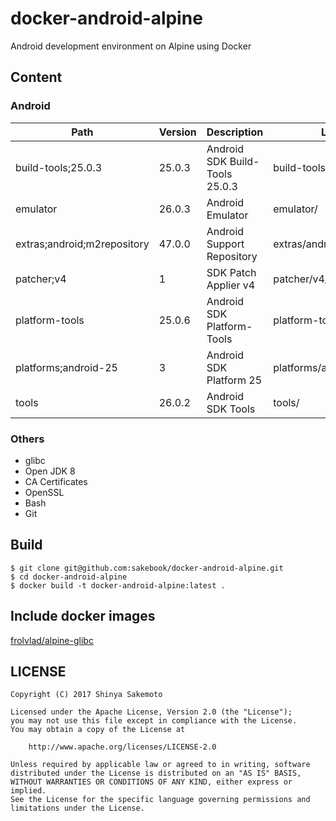 # docker-android-alpine
Android development environment on Alpine using Docker

## Content
### Android

Path                        | Version | Description                    | Location
  -------                     | ------- | -------                        | -------
  build-tools;25.0.3          | 25.0.3  | Android SDK Build-Tools 25.0.3 | build-tools/25.0.3/
  emulator                    | 26.0.3  | Android Emulator               | emulator/
  extras;android;m2repository | 47.0.0  | Android Support Repository     | extras/android/m2repository/
  patcher;v4                  | 1       | SDK Patch Applier v4           | patcher/v4/
  platform-tools              | 25.0.6  | Android SDK Platform-Tools     | platform-tools/
  platforms;android-25        | 3       | Android SDK Platform 25        | platforms/android-25/
  tools                       | 26.0.2  | Android SDK Tools              | tools/

### Others
- glibc
- Open JDK 8
- CA Certificates
- OpenSSL
- Bash
- Git

## Build
```
$ git clone git@github.com:sakebook/docker-android-alpine.git
$ cd docker-android-alpine
$ docker build -t docker-android-alpine:latest .
```

## Include docker images
[frolvlad/alpine-glibc](https://hub.docker.com/r/frolvlad/alpine-glibc/)

## LICENSE
```
Copyright (C) 2017 Shinya Sakemoto

Licensed under the Apache License, Version 2.0 (the "License");
you may not use this file except in compliance with the License.
You may obtain a copy of the License at

    http://www.apache.org/licenses/LICENSE-2.0

Unless required by applicable law or agreed to in writing, software
distributed under the License is distributed on an "AS IS" BASIS,
WITHOUT WARRANTIES OR CONDITIONS OF ANY KIND, either express or implied.
See the License for the specific language governing permissions and
limitations under the License.
```
